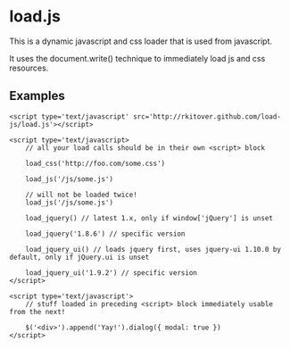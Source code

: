 load.js
=======

This is a dynamic javascript and css loader that is used from javascript.

It uses the document.write() technique to immediately load js and css resources.

Examples
--------

    <script type='text/javascript' src='http://rkitover.github.com/load-js/load.js'></script>

    <script type='text/javascript>
        // all your load calls should be in their own <script> block

        load_css('http://foo.com/some.css')

        load_js('/js/some.js')

        // will not be loaded twice!
        load_js('/js/some.js')

        load_jquery() // latest 1.x, only if window['jQuery'] is unset

        load_jquery('1.8.6') // specific version

        load_jquery_ui() // loads jquery first, uses jquery-ui 1.10.0 by default, only if jQuery.ui is unset

        load_jquery_ui('1.9.2') // specific version
    </script>

    <script type='text/javascript'>
        // stuff loaded in preceding <script> block immediately usable from the next!

        $('<div>').append('Yay!').dialog({ modal: true })
    </script>
